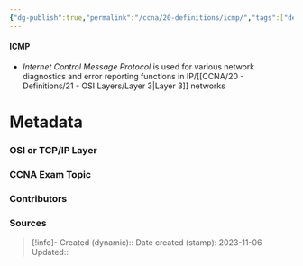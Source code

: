 ```yaml
---
{"dg-publish":true,"permalink":"/ccna/20-definitions/icmp/","tags":["defs_ccna"]}
---
```


#### ICMP
- *Internet Control Message Protocol* is used for various network diagnostics and error reporting functions in IP/[[CCNA/20 - Definitions/21 - OSI Layers/Layer 3\|Layer 3]] networks

# Metadata
### OSI or TCP/IP Layer

### CCNA Exam Topic

### Contributors

### Sources



> [!info]- Created (dynamic):: 
> Date created (stamp): 2023-11-06
> Updated:: 


